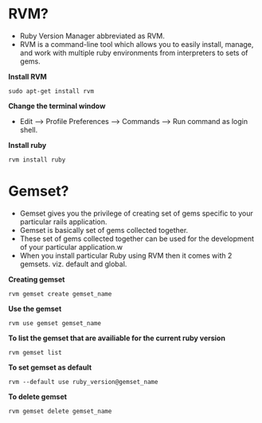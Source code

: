 # RVM?

- Ruby Version Manager abbreviated as RVM.
- RVM is a command-line tool which allows you to easily install, manage, and work with multiple ruby environments from interpreters to sets of gems.

**Install RVM**

```sudo apt-get install rvm```

**Change the terminal window**

- Edit --> Profile Preferences --> Commands --> Run command as login shell.

**Install ruby**

```rvm install ruby```

# Gemset?

- Gemset gives you the privilege of creating set of gems specific to your particular rails application.
- Gemset is basically set of gems collected together.
- These set of gems collected together can be used for the development of your particular application.w
- When you install particular Ruby using RVM then it comes with 2 gemsets. viz. default and global.

**Creating gemset**

```rvm gemset create gemset_name```

**Use the gemset**

```rvm use gemset gemset_name```

**To list the gemset that are availiable for the current ruby version**

```rvm gemset list```

**To set gemset as default**

```rvm --default use ruby_version@gemset_name```

**To delete gemset**

```rvm gemset delete gemset_name```
